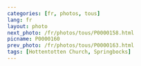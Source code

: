 ```yaml
---
categories: [fr, photos, tous]
lang: fr
layout: photo
next_photo: /fr/photos/tous/P0000158.html
picname: P0000160
prev_photo: /fr/photos/tous/P0000163.html
tags: [Hottentotten Church, Springbocks]
---
```

